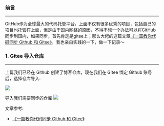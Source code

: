 <!-- 代码同步 **Github** 和 **Gitee** -->

### **前言**

---

 GitHub作为全球最大的代码托管平台，上面不仅有很多优秀的项目，包括自己的项目也托管在上面，但是由于国内网络的原因，不得不想一个办法可以将GitHub同步到国内，如果同步，首先肯定是gitee上；那么大佬的这篇文章[《一篇教你代码同步 Github 和 Gitee》](https://github.com/mqyqingfeng/Blog/issues/236)，我也亲自实践的一下，做一下记录～

### **1. Gitee 导入仓库**

---
上篇我们已经在 Github 创建了博客仓库，现在我们在 Gitee 绑定 Github 账号后，选择仓库导入:

![](https://pic.imgdb.cn/item/63a73ee208b68301630f04bb.jpg)

导入我们需要同步的仓库
![](https://pic.imgdb.cn/item/63a73f3b08b68301630f6425.jpg)


文章参考:

- [《一篇教你代码同步 Github 和 Gitee》](https://github.com/mqyqingfeng/Blog/issues/236)


